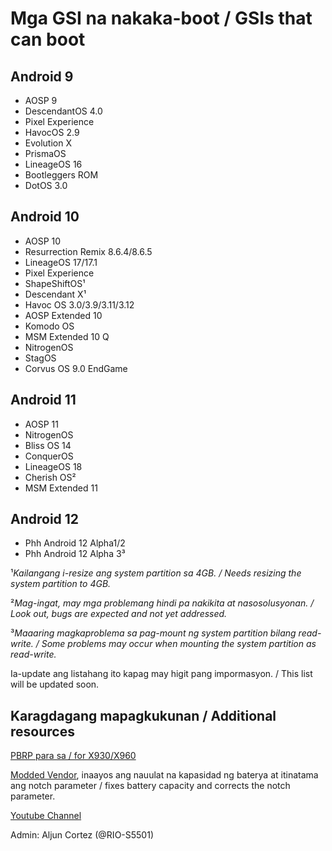 # Mga GSI na nakaka-boot / GSIs that can boot
## Android 9
- AOSP 9
- DescendantOS 4.0
- Pixel Experience
- HavocOS 2.9
- Evolution X
- PrismaOS
- LineageOS 16
- Bootleggers ROM
- DotOS 3.0
## Android 10
- AOSP 10
- Resurrection Remix 8.6.4/8.6.5
- LineageOS 17/17.1
- Pixel Experience
- ShapeShiftOS¹
- Descendant X¹
- Havoc OS 3.0/3.9/3.11/3.12
- AOSP Extended 10
- Komodo OS
- MSM Extended 10 Q
- NitrogenOS
- StagOS
- Corvus OS 9.0 EndGame
## Android 11
- AOSP 11
- NitrogenOS
- Bliss OS 14
- ConquerOS
- LineageOS 18
- Cherish OS²
- MSM Extended 11
## Android 12
- Phh Android 12 Alpha1/2
- Phh Android 12 Alpha 3³

¹*Kailangang i-resize ang system partition sa 4GB. / Needs resizing the system partition to 4GB.*

²*Mag-ingat, may mga problemang hindi pa nakikita at nasosolusyonan. / Look out, bugs are expected and not yet addressed.*

³*Maaaring magkaproblema sa pag-mount ng system partition bilang read-write. / Some problems may occur when mounting the system partition as read-write.*

Ia-update ang listahang ito kapag may higit pang impormasyon. / This list will be updated soon.

## Karagdagang mapagkukunan / Additional resources
[PBRP para sa / for X930/X960](https://mega.nz/file/IYkggRIa#FKyIa6cs9gSBiia48ZLsTIXYoMHdaDcjdYbolGvGkUY)

[Modded Vendor](https://drive.google.com/file/d/15La7qORak0hxSxDFdddYW5mKiOLMQwMy/view), inaayos ang nauulat na kapasidad ng baterya at itinatama ang notch parameter / fixes battery capacity and corrects the notch parameter.

[Youtube Channel](https://youtube.com/channel/UCz7_Ymq3-iij8-1hj_GDTMw)

Admin: Aljun Cortez (@RIO-S5501)